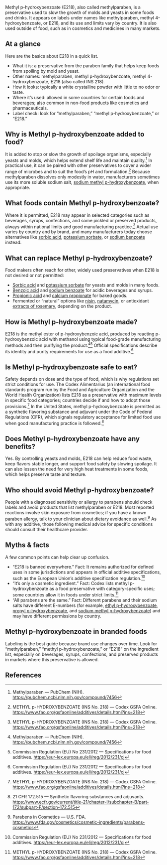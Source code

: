 Methyl p-hydroxybenzoate (E218), also called methylparaben, is a preservative used to slow the growth of molds and yeasts in some foods and drinks. It appears on labels under names like methylparaben, methyl 4-hydroxybenzoate, or E218, and its use and limits vary by country. It is also used outside of food, such as in cosmetics and medicines in many markets.

<!--more-->

## At a glance
Here are the basics about E218 in a quick list.

- What it is: a preservative from the paraben family that helps keep foods from spoiling by mold and yeast.
- Other names: methylparaben, methyl p-hydroxybenzoate, methyl 4-hydroxybenzoate, E218 (also called INS 218).
- How it looks: typically a white crystalline powder with little to no odor or taste.
- Where it’s used: allowed in some countries for certain foods and beverages; also common in non-food products like cosmetics and pharmaceuticals.
- Label check: look for “methylparaben,” “methyl p-hydroxybenzoate,” or “E218.”

## Why is Methyl p-hydroxybenzoate added to food?
It is added to stop or slow the growth of spoilage organisms, especially yeasts and molds, which helps extend shelf life and maintain quality.[^2] In practical use, it can be paired with other preservatives to cover a wider range of microbes and to suit the food’s pH and formulation.[^3] Because methylparaben dissolves only modestly in water, manufacturers sometimes use its more soluble sodium salt, [sodium methyl p-hydroxybenzoate](/e219-sodium-methyl-p-hydroxybenzoate), when appropriate.

## What foods contain Methyl p-hydroxybenzoate?
Where it is permitted, E218 may appear in selected categories such as beverages, syrups, confections, and some pickled or preserved products, always within national limits and good manufacturing practice.[^3] Actual use varies by country and by brand, and many manufacturers today choose alternatives like [sorbic acid](/e200-sorbic-acid), [potassium sorbate](/e202-potassium-sorbate), or [sodium benzoate](/e211-sodium-benzoate) instead.

## What can replace Methyl p-hydroxybenzoate?
Food makers often reach for other, widely used preservatives when E218 is not desired or not permitted:

- [Sorbic acid](/e200-sorbic-acid) and [potassium sorbate](/e202-potassium-sorbate) for yeasts and molds in many foods.
- [Benzoic acid](/e210-benzoic-acid) and [sodium benzoate](/e211-sodium-benzoate) for acidic beverages and syrups.
- [Propionic acid](/e280-propionic-acid) and [calcium propionate](/e282-calcium-propionate) for baked goods.
- Fermented or “natural” options like [nisin](/e234-nisin), [natamycin](/e235-natamycin), or antioxidant [extracts of rosemary](/e392-extracts-of-rosemary), depending on the product.

## How is Methyl p-hydroxybenzoate made?
E218 is the methyl ester of p-hydroxybenzoic acid, produced by reacting p-hydroxybenzoic acid with methanol using typical food-grade manufacturing methods and then purifying the product.[^2][^4] Official specifications describe its identity and purity requirements for use as a food additive.[^4]

## Is Methyl p-hydroxybenzoate safe to eat?
Safety depends on dose and the type of food, which is why regulations set strict conditions for use. The Codex Alimentarius (an international food standards program run by the Food and Agriculture Organization and the World Health Organization) lists E218 as a preservative with maximum levels in specific food categories; countries decide if and how to adopt those provisions.[^3] In the United States, methyl p-hydroxybenzoate is permitted as a synthetic flavoring substance and adjuvant under the Code of Federal Regulations (CFR), which signals regulatory acceptance for limited food use when good manufacturing practice is followed.[^1]

## Does Methyl p-hydroxybenzoate have any benefits?
Yes. By controlling yeasts and molds, E218 can help reduce food waste, keep flavors stable longer, and support food safety by slowing spoilage. It can also lessen the need for very high heat treatments in some foods, which helps preserve taste and texture.

## Who should avoid Methyl p-hydroxybenzoate?
People with a diagnosed sensitivity or allergy to parabens should check labels and avoid products that list methylparaben or E218. Most reported reactions involve skin exposure from cosmetics; if you have a known paraben allergy, talk to your clinician about dietary avoidance as well.[^5] As with any additive, those following medical advice for specific conditions should consult their healthcare provider.

## Myths & facts
A few common points can help clear up confusion.

- “E218 is banned everywhere.” Fact: It remains authorized for defined uses in some jurisdictions and appears in official additive specifications, such as the European Union’s additive specification regulation.[^4]
- “It’s only a cosmetic ingredient.” Fact: Codex lists methyl p-hydroxybenzoate as a food preservative with category-specific uses; some countries allow it in foods under strict limits.[^3]
- “All parabens are the same.” Fact: Different parabens and their sodium salts have different E-numbers (for example, [ethyl p-hydroxybenzoate](/e214-ethyl-p-hydroxybenzoate), [propyl p-hydroxybenzoate](/e216-propyl-para-hydroxybenzoate), and [sodium methyl p-hydroxybenzoate](/e219-sodium-methyl-p-hydroxybenzoate)) and may have different permissions by country.

## Methyl p-hydroxybenzoate in branded foods
Labeling is the best guide because brand use changes over time. Look for “methylparaben,” “methyl p-hydroxybenzoate,” or “E218” on the ingredient list, especially on beverages, syrups, confections, and preserved products in markets where this preservative is allowed.

## References
[^1]: 21 CFR 172.515 — Synthetic flavoring substances and adjuvants. https://www.ecfr.gov/current/title-21/chapter-I/subchapter-B/part-172/subpart-F/section-172.515
[^2]: Methylparaben — PubChem (NIH). https://pubchem.ncbi.nlm.nih.gov/compound/7456
[^3]: METHYL p-HYDROXYBENZOATE (INS No. 218) — Codex GSFA Online. https://www.fao.org/gsfaonline/additives/details.html?ins=218
[^4]: Commission Regulation (EU) No 231/2012 — Specifications for food additives. https://eur-lex.europa.eu/eli/reg/2012/231/oj
[^5]: Parabens in Cosmetics — U.S. FDA. https://www.fda.gov/cosmetics/cosmetic-ingredients/parabens-cosmetics
